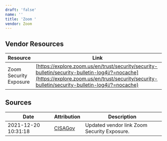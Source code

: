 ```yaml
---
draft: 'false'
name: ''
title: 'Zoom '
vendor: Zoom
---
```


## Vendor Resources
| Resource | Link |
| --- | --- |
| Zoom Security Exposure | [https://explore.zoom.us/en/trust/security/security-bulletin/security-bulletin-log4j/?=nocache](https://explore.zoom.us/en/trust/security/security-bulletin/security-bulletin-log4j/?=nocache) |



## Sources
| Date | Attribution | Description |
| --- | --- | --- |
| 2021-12-20 10:31:18 | [CISAGov](https://raw.githubusercontent.com/cisagov/log4j-affected-db/develop/README.md) | Updated vendor link Zoom Security Exposure.  |
